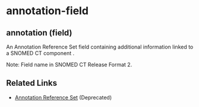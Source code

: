 # annotation-field

## annotation (field)

An Annotation Reference Set field containing additional information linked to a SNOMED CT component .

Note: Field name in SNOMED CT Release Format 2.

## Related Links

* [Annotation Reference Set](<../../../5 reference-set-release-files-specification/5.2 reference-set-types/5.2.1 content-reference-sets/5.2.1.6-deprecated-annotation-reference-set.md>) (Deprecated)
